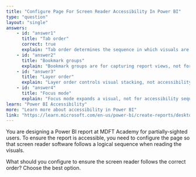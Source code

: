 ```yaml
---
title: "Configure Page For Screen Reader Accessibility In Power BI"
type: "question"
layout: "single"
answers:
    - id: "answer1"
      title: "Tab order"
      correct: true
      explain: "Tab order determines the sequence in which visuals are read by screen reader software."
    - id: "answer2"
      title: "Bookmark groups"
      explain: "Bookmark groups are for capturing report views, not for screen reader navigation."
    - id: "answer3"
      title: "Layer order"
      explain: "Layer order controls visual stacking, not accessibility sequence."
    - id: "answer4"
      title: "Focus mode"
      explain: "Focus mode expands a visual, not for accessibility sequence."
learn: "Power BI Accessibility"
more: "Learn more about accessibility in Power BI"
link: "https://learn.microsoft.com/en-us/power-bi/create-reports/desktop-accessibility"
---
```

You are designing a Power BI report at MDFT Academy for partially-sighted users. To ensure the report is accessible, you need to configure the page so that screen reader software follows a logical sequence when reading the visuals.

What should you configure to ensure the screen reader follows the correct order? Choose the best option.
